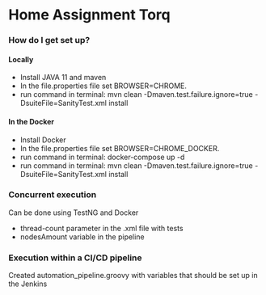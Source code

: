 # Home Assignment Torq

### How do I get set up? ###

#### Locally
* Install JAVA 11 and maven
* In the file.properties file set BROWSER=CHROME.
* run command in terminal: mvn clean -Dmaven.test.failure.ignore=true -DsuiteFile=SanityTest.xml install

#### In the Docker
* Install Docker
* In the file.properties file set BROWSER=CHROME_DOCKER.
* run command in terminal: docker-compose up -d
* run command in terminal: mvn clean -Dmaven.test.failure.ignore=true -DsuiteFile=SanityTest.xml install


### Concurrent execution ###
Can be done using TestNG and Docker
* thread-count parameter in the .xml file with tests
* nodesAmount variable in the pipeline

### Execution within a CI/CD pipeline ###
Created automation_pipeline.groovy with variables that should be set up in the Jenkins